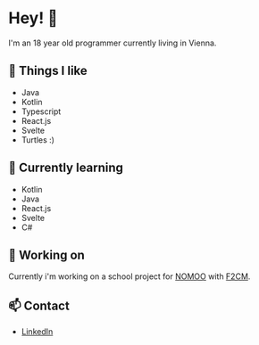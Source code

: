 # Hey! :wave: 

I'm an 18 year old programmer currently living in Vienna. 

## :turtle: Things I like

- Java
- Kotlin
- Typescript
- React.js
- Svelte
- Turtles :)

## :blue_book: Currently learning

- Kotlin
- Java
- React.js
- Svelte
- C# 

## :rocket: Working on

Currently i'm working on a school project for [NOMOO](https://nomoo.at/) with [F2CM](https://f2cm.skyrocket.at/).

## :mailbox: Contact
  
  - [LinkedIn](https://www.linkedin.com/in/christoph-kainz-4b37271ba/)

